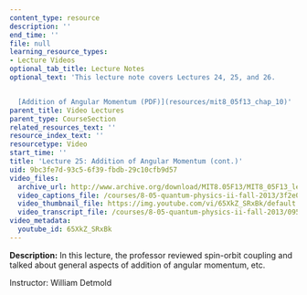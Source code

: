 ```yaml
---
content_type: resource
description: ''
end_time: ''
file: null
learning_resource_types:
- Lecture Videos
optional_tab_title: Lecture Notes
optional_text: 'This lecture note covers Lectures 24, 25, and 26.


  [Addition of Angular Momentum (PDF)](resources/mit8_05f13_chap_10)'
parent_title: Video Lectures
parent_type: CourseSection
related_resources_text: ''
resource_index_text: ''
resourcetype: Video
start_time: ''
title: 'Lecture 25: Addition of Angular Momentum (cont.)'
uid: 9bc3fe7d-93c5-6f39-fbdb-29c10cfb9d57
video_files:
  archive_url: http://www.archive.org/download/MIT8.05F13/MIT8_05F13_lec25_300k.mp4
  video_captions_file: /courses/8-05-quantum-physics-ii-fall-2013/3f2e0901a2a35dfdb8ff01b4f5e168cb_65XkZ_SRxBk.vtt
  video_thumbnail_file: https://img.youtube.com/vi/65XkZ_SRxBk/default.jpg
  video_transcript_file: /courses/8-05-quantum-physics-ii-fall-2013/095686ddffe0159118f88ee8b6c70ae9_65XkZ_SRxBk.pdf
video_metadata:
  youtube_id: 65XkZ_SRxBk
---
```


**Description:** In this lecture, the professor reviewed spin-orbit coupling and talked about general aspects of addition of angular momentum, etc.

Instructor: William Detmold